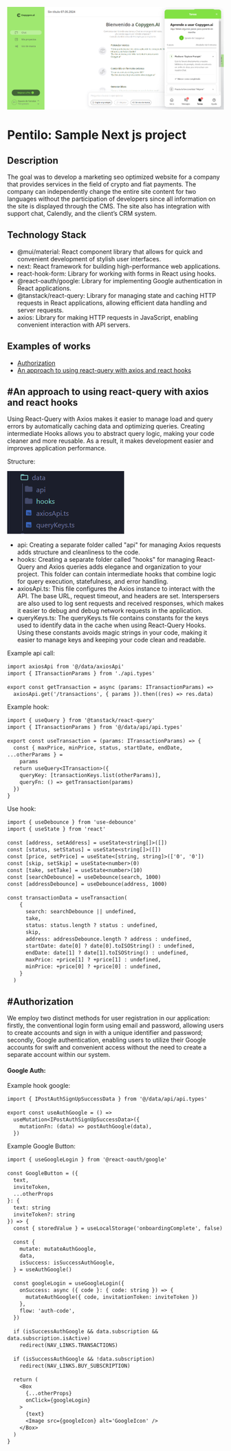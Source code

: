 ![Pentilo](image-1.png)
# Pentilo: Sample Next js project

## Description

The goal was to develop a marketing seo optimized website for a company that provides services in the field of crypto and fiat payments. The company can independently change the entire site content for two languages without the participation of developers since all information on the site is displayed through the CMS. The site also has integration with support chat, Calendly, and the client’s CRM system.

## Technology Stack

- @mui/material: React component library that allows for quick and convenient development of stylish user interfaces.
- next: React framework for building high-performance web applications.
- react-hook-form: Library for working with forms in React using hooks.
- @react-oauth/google: Library for implementing Google authentication in React applications.
- @tanstack/react-query: Library for managing state and caching HTTP requests in React applications, allowing efficient data handling and server requests.
- axios: Library for making HTTP requests in JavaScript, enabling convenient interaction with API servers.

## Examples of works

- [Authorization](#authorization)
- [An approach to using react-query with axios and react hooks](#an-approach-to-using-react-query-with-axios-and-react-hooks) 

## #An approach to using react-query with axios and react hooks

Using React-Query with Axios makes it easier to manage load and query errors by automatically caching data and optimizing queries. Creating intermediate Hooks allows you to abstract query logic, making your code cleaner and more reusable. As a result, it makes development easier and improves application performance.

Structure:
 
![Structure](image.png)

- api: Creating a separate folder called "api" for managing Axios requests adds structure and cleanliness to the code.
- hooks: Creating a separate folder called "hooks" for managing React-Query and Axios queries adds elegance and organization to your project. This folder can contain intermediate hooks that combine logic for query execution, statefulness, and error handling.
- axiosApi.ts: This file configures the Axios instance to interact with the API. The base URL, request timeout, and headers are set. Interspersers are also used to log sent requests and received responses, which makes it easier to debug and debug network requests in the application.
- queryKeys.ts: The queryKeys.ts file contains constants for the keys used to identify data in the cache when using React-Query Hooks. Using these constants avoids magic strings in your code, making it easier to manage keys and keeping your code clean and readable.

Example api call:

```
import axiosApi from '@/data/axiosApi'
import { ITransactionParams } from './api.types'

export const getTransaction = async (params: ITransactionParams) =>
  axiosApi.get('/transactions', { params }).then((res) => res.data)
```

Example hook:

```
import { useQuery } from '@tanstack/react-query'
import { ITransactionParams } from '@/data/api/api.types'

export const useTransaction = (params: ITransactionParams) => {
  const { maxPrice, minPrice, status, startDate, endDate, ...otherParams } =
    params
  return useQuery<ITransaction>({
    queryKey: [transactionKeys.list(otherParams)],
    queryFn: () => getTransaction(params)
  })
}
```

Use hook:

```
import { useDebounce } from 'use-debounce'
import { useState } from 'react'

const [address, setAddress] = useState<string[]>([])
const [status, setStatus] = useState<string[]>([])
const [price, setPrice] = useState<[string, string]>(['0', '0'])
const [skip, setSkip] = useState<number>(0)
const [take, setTake] = useState<number>(10)
const [searchDebounce] = useDebounce(search, 1000)
const [addressDebounce] = useDebounce(address, 1000)

const transactionData = useTransaction(
    {
      search: searchDebounce || undefined,
      take,
      status: status.length ? status : undefined,
      skip,
      address: addressDebounce.length ? address : undefined,
      startDate: date[0] ? date[0].toISOString() : undefined,
      endDate: date[1] ? date[1].toISOString() : undefined,
      maxPrice: +price[1] ? +price[1] : undefined,
      minPrice: +price[0] ? +price[0] : undefined,
    }
  )
```

## #Authorization

We employ two distinct methods for user registration in our application: firstly, the conventional login form using email and password, allowing users to create accounts and sign in with a unique identifier and password; secondly, Google authentication, enabling users to utilize their Google accounts for swift and convenient access without the need to create a separate account within our system.

#### Google Auth:

Example hook google:

```
import { IPostAuthSignUpSuccessData } from '@/data/api/api.types'

export const useAuthGoogle = () =>
  useMutation<IPostAuthSignUpSuccessData>({
    mutationFn: (data) => postAuthGoogle(data),
  })
```

Example Google Button:

```
import { useGoogleLogin } from '@react-oauth/google'

const GoogleButton = ({
  text,
  inviteToken,
  ...otherProps
}: {
  text: string
  inviteToken?: string
}) => {
  const { storedValue } = useLocalStorage('onboardingComplete', false)

  const {
    mutate: mutateAuthGoogle,
    data,
    isSuccess: isSuccessAuthGoogle,
  } = useAuthGoogle()

  const googleLogin = useGoogleLogin({
    onSuccess: async ({ code }: { code: string }) => {
      mutateAuthGoogle({ code, invitationToken: inviteToken })
    },
    flow: 'auth-code',
  })

  if (isSuccessAuthGoogle && data.subscription && data.subscription.isActive)
    redirect(NAV_LINKS.TRANSACTIONS)

  if (isSuccessAuthGoogle && !data.subscription)
    redirect(NAV_LINKS.BUY_SUBSCRIPTION)

  return (
    <Box
      {...otherProps}
      onClick={googleLogin}
    >
      {text}
      <Image src={googleIcon} alt='GoogleIcon' />
    </Box>
  )
}
```
